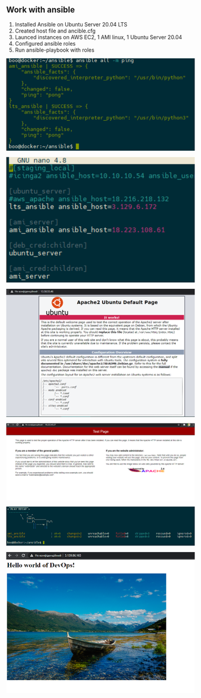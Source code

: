## Work with ansible

1. Installed Ansible on Ubuntu Server 20.04 LTS
2. Created host file and ancible.cfg
3. Launced instances on AWS EC2, 1 AMI linux, 1  Ubuntu Server 20.04
4. Configured ansible roles
5. Run ansible-playbook with roles

![img](https://github.com/Docker-Meds/DevOps_online_Vinnytsia_2021Q2/blob/Master/m10/task10.1/images/1.PNG)

![img](https://github.com/Docker-Meds/DevOps_online_Vinnytsia_2021Q2/blob/Master/m10/task10.1/images/2.PNG)

![img](https://github.com/Docker-Meds/DevOps_online_Vinnytsia_2021Q2/blob/Master/m10/task10.1/images/4.PNG)

![img](https://github.com/Docker-Meds/DevOps_online_Vinnytsia_2021Q2/blob/Master/m10/task10.1/images/5.PNG)

![img](https://github.com/Docker-Meds/DevOps_online_Vinnytsia_2021Q2/blob/Master/m10/task10.1/images/6.PNG)

![img](https://github.com/Docker-Meds/DevOps_online_Vinnytsia_2021Q2/blob/Master/m10/task10.1/images/7.PNG)
